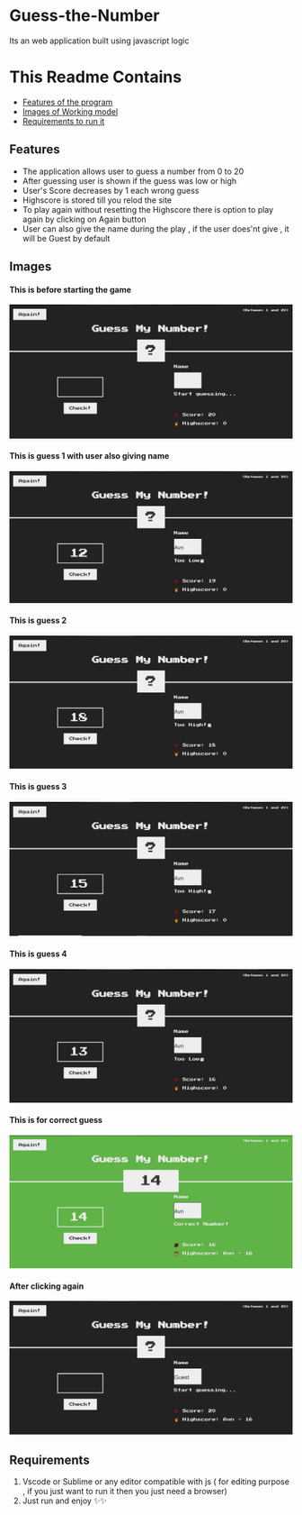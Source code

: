 # Guess-the-Number
Its an web application built using javascript logic  
# This Readme Contains
* [Features of the program](https://github.com/Avnish-Raut/Guess-the-Number/blob/master/README.md#features)
* [Images of Working model](https://github.com/Avnish-Raut/Guess-the-Number/blob/master/README.md#images)
* [Requirements to run it](https://github.com/Avnish-Raut/Guess-the-Number/blob/master/README.md#requirements)

## Features 
* The application allows user to guess a number from 0 to 20
* After guessing user is shown if the guess was low or high
* User's Score decreases by 1 each wrong guess
* Highscore is stored till you relod the site
* To play again without resetting the Highscore there is option to play again by clicking on Again button
* User can also give the name during the play , if the user does'nt give , it will be Guest by default

## Images
#### This is before starting the game
![alt text](https://github.com/Avnish-Raut/Guess-the-Number/raw/master/images/1.JPG "Image 1")
#### This is guess 1 with user also giving name
![alt text](https://github.com/Avnish-Raut/Guess-the-Number/raw/master/images/2.JPG "Image 2")
#### This is guess 2
![alt text](https://github.com/Avnish-Raut/Guess-the-Number/raw/master/images/3.JPG "Image 3")
#### This is guess 3
![alt text](https://github.com/Avnish-Raut/Guess-the-Number/raw/master/images/4.JPG "Image 4")
#### This is guess 4
![alt text](https://github.com/Avnish-Raut/Guess-the-Number/raw/master/images/5.JPG "Image 5")
#### This is for correct guess
![alt text](https://github.com/Avnish-Raut/Guess-the-Number/raw/master/images/6.JPG "Image 6")
#### After clicking again
![alt text](https://github.com/Avnish-Raut/Guess-the-Number/raw/master/images/7.JPG "Image 7")


## Requirements
1. Vscode or Sublime or any editor compatible with js ( for editing purpose , if you just want to run it then you just need a browser)
2. Just run and enjoy ✨✨

